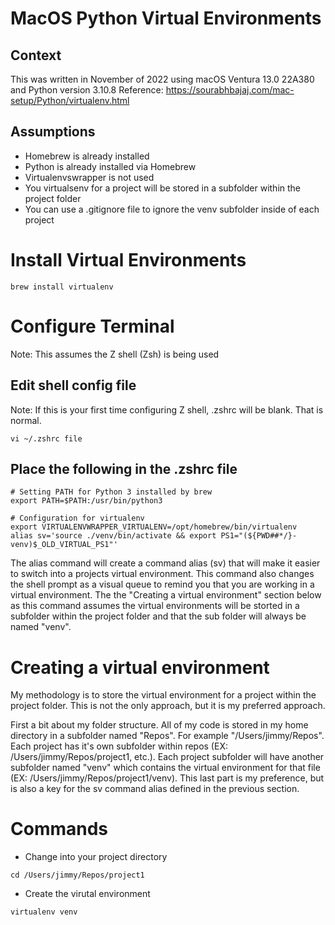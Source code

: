# MacOS Python Virtual Environments
## Context
This was written in November of 2022 using macOS Ventura 13.0 22A380 and Python version 3.10.8
Reference: https://sourabhbajaj.com/mac-setup/Python/virtualenv.html

## Assumptions
* Homebrew is already installed
* Python is already installed via Homebrew
* Virtualenvswrapper is not used
* You virtualsenv for a project will be stored in a subfolder within the project folder
* You can use a .gitignore file to ignore the venv subfolder inside of each project


# Install Virtual Environments
```
brew install virtualenv
```

# Configure Terminal
Note: This assumes the Z shell (Zsh) is being used

## Edit shell config file
Note: If this is your first time configuring Z shell, .zshrc will be blank. That is normal.
```
vi ~/.zshrc file
```

## Place the following in the .zshrc file
```
# Setting PATH for Python 3 installed by brew
export PATH=$PATH:/usr/bin/python3

# Configuration for virtualenv
export VIRTUALENVWRAPPER_VIRTUALENV=/opt/homebrew/bin/virtualenv
alias sv='source ./venv/bin/activate && export PS1="(${PWD##*/}-venv)$_OLD_VIRTUAL_PS1"'
```

The alias command will create a command alias (sv) that will make it easier to switch into a projects virtual environment. This command also changes the shell prompt as a visual queue to remind you that you are working in a virtual environment. The the "Creating a virtual environment" section below as this command assumes the virtual environments will be storted in a subfolder within the project folder and that the sub folder will always be named "venv".

# Creating a virtual environment
My methodology is to store the virtual environment for a project within the project folder. This is not the only approach, but it is my preferred approach.

First a bit about my folder structure. All of my code is stored in my home directory in a subfolder named "Repos". For example "/Users/jimmy/Repos". Each project has it's own subfolder within repos (EX: /Users/jimmy/Repos/project1, etc.). Each project subfolder will have another subfolder named "venv" which contains the virtual environment for that file (EX: /Users/jimmy/Repos/project1/venv). This last part is my preference, but is also a key for the sv command alias defined in the previous section.

# Commands
* Change into your project directory
```
cd /Users/jimmy/Repos/project1
```
* Create the virutal environment
```
virtualenv venv
```
